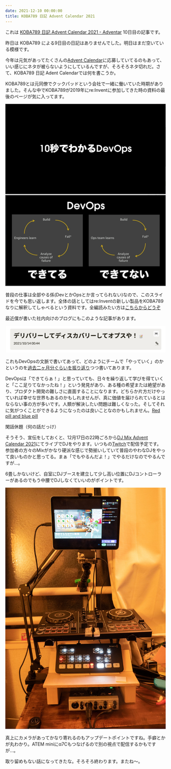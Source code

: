 ```yaml
---
date: 2021-12-10 00:00:00
title: KOBA789 日記 Advent Calendar 2021
---
```

これは [KOBA789 日記 Advent Calendar 2021 - Adventar](https://adventar.org/calendars/6302) 10日目の記事です。

昨日は KOBA789 による9日目の日記はありませんでした。明日はまだ空いている模様です。

今年は元気があってたくさんの[Advent Calendar](https://adventar.org/users/1645)に応募していてるのもあって、いい感じにネタが被らないようにしているんですが、そろそろネタ切れだ。さて、KOBA789 日記 Adent Calendarでは何を書こうか。

KOBA789とは元同僚でクックパッドという会社で一緒に働いていた時期がありました。そんな中でKOBA789が2019年にre:Inventに参加してきた時の資料の最後のページが気に入ってます。

![](../source/images/articles/2021-12-10-koba789-1.png)
![](../source/images/articles/2021-12-10-koba789-2.png)

普段の仕事は全部やる係(DevとかOpsとか言ってられない)なので、このスライドを今でも思い返します。全体の話としてはre:Inventの新しい製品をKOBA789なりに解釈してしゃべるという資料です。全編読みたい方は[こちらからどうぞ](https://info.cookpad.com/careers/)

最近僕が書いた社内向けのブログにもこのような記事があります。

![](../source/images/articles/2021-12-10-koba789-3.png)

これもDevOpsの文脈で書いてあって、どのようにチームで「やっていく」のかというのを[過去二ヶ月分ぐらいを振り返り](https://speakerdeck.com/asonas/the-scrummasters-guide-to-the-galaxy)つつ書いてあります。

DevOpsは「できてらぁ！」と思っていても、日々を繰り返して学びを得ていくと「ここ足りてなかったね！」という発見があり、ある種の希望または絶望があり、プロダクト開発の難しさに直面することになります。どちらか片方だけやっていれば幸せな世界もあるのかもしれませんが、真に価値を届けられているとはならない事の方が多いです。人類が解決したい問題は難しくなった。そしてそれに気がつくことができるようになったのは良いことなのかもしれません。[Red pill and blue pill](https://en.wikipedia.org/wiki/Red_pill_and_blue_pill)

閑話休題（何の話だっけ）

そうそう、宣伝をしておくと、12月17日の22時ごろから[DJ Mix Advent Calendar 2021](https://adventar.org/calendars/6378)にてライブでDJをやります。いつもの[Twitch](https://twitch.tv/asonas)で配信予定です。参加者の方々のMixがかなり硬派な感じで勢揃いしていて普段のやわなDJをやって良いものかと思ってる。まぁ「でもやるんだよ！」でやるだけなのでやるんですが...。

6畳しかないけど、自室にDJブースを建立して少し高い位置にDJコントローラーがあるのでもう中腰でDJしなくていいのがポイントです。

![](../source/images/articles/2021-12-06-rubyist.jpg)

真上にカメラがあってかなり寄れるのもアップデートポイントですね。手癖とかが丸わかり。ATEM miniにα7Cもつなげるので別の視点で配信するかもですが...。

取り留めもない話になってきたな。そろそろ終わります。またね〜。
